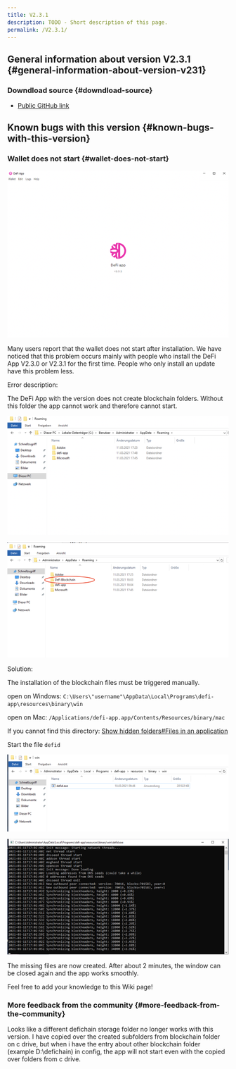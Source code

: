 ```yaml
---
title: V2.3.1
description: TODO - Short description of this page.
permalink: /V2.3.1/
---
```


## General information about version V2.3.1 {#general-information-about-version-v231}

### Downdload source {#downdload-source}

- [Public GitHub link](https://github.com/DeFiCh/app/releases/tag/v2.3.1)

## Known bugs with this version {#known-bugs-with-this-version}

### Wallet does not start {#wallet-does-not-start}

![DeFiChain app does not start](./../media/v231_EN_1.png)

Many users report that the wallet does not start after installation. We have noticed that this problem occurs mainly with people who install the DeFi App V2.3.0 or V2.3.1 for the first time. People who only install an update have this problem less.

Error description:

The DeFi App with the version does not create blockchain folders. Without this folder the app cannot work and therefore cannot start.

![Faulty installation](./../media/v231_EN_2.png)

![Correct installation](./../media/v231_EN_3.png)

Solution:

The installation of the blockchain files must be triggered manually.

open on Windows: `C:\Users\"username"\AppData\Local\Programs\defi-app\resources\binary\win`

open on Mac: `/Applications/defi-app.app/Contents/Resources/binary/mac`

If you cannot find this directory: [Show hidden folders#Files in an application](./Show_hidden_folders#Files_in_an_application)

Start the file `defid`

![](./../media/v231_EN_4.png)

![](./../media/v231_EN_5.png)

The missing files are now created. After about 2 minutes, the window can be closed again and the app works smoothly.

Feel free to add your knowledge to this Wiki page!

### More feedback from the community {#more-feedback-from-the-community}

Looks like a different defichain storage folder no longer works with this version. I have copied over the created subfolders from blockchain folder on c drive, but when i have the entry about other blockchain folder (example D:\defichain) in config, the app will not start even with the copied over folders from c drive.
